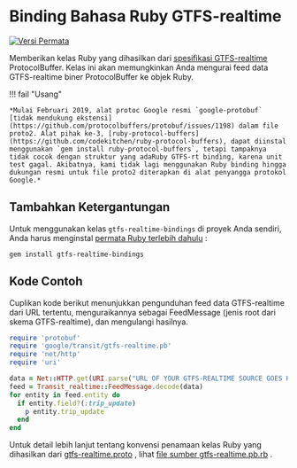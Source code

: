 # Binding Bahasa Ruby GTFS-realtime

[![Versi Permata](https://badge.fury.io/rb/gtfs-realtime-bindings.svg)](https://badge.fury.io/rb/gtfs-realtime-bindings)

Memberikan kelas Ruby yang dihasilkan dari [spesifikasi GTFS-realtime](https://github.com/google/transit/tree/master/gtfs-realtime) ProtocolBuffer. Kelas ini akan memungkinkan Anda mengurai feed data GTFS-realtime biner ProtocolBuffer ke objek Ruby.

!!! fail "Usang"

    *Mulai Februari 2019, alat protoc Google resmi `google-protobuf` [tidak mendukung ekstensi](https://github.com/protocolbuffers/protobuf/issues/1198) dalam file proto2. Alat pihak ke-3, [ruby-protocol-buffers](https://github.com/codekitchen/ruby-protocol-buffers), dapat diinstal menggunakan `gem install ruby-protocol-buffers`, tetapi tampaknya tidak cocok dengan struktur yang adaRuby GTFS-rt binding, karena unit test gagal. Akibatnya, kami tidak lagi menggunakan Ruby binding hingga dukungan resmi untuk file proto2 diterapkan di alat penyangga protokol Google.*

## Tambahkan Ketergantungan

Untuk menggunakan kelas `gtfs-realtime-bindings` di proyek Anda sendiri, Anda harus menginstal [permata Ruby terlebih dahulu](https://rubygems.org/gems/gtfs-realtime-bindings) :

    gem install gtfs-realtime-bindings

## Kode Contoh

Cuplikan kode berikut menunjukkan pengunduhan feed data GTFS-realtime dari URL tertentu, menguraikannya sebagai FeedMessage (jenis root dari skema GTFS-realtime), dan mengulangi hasilnya.

```ruby
require 'protobuf'
require 'google/transit/gtfs-realtime.pb'
require 'net/http'
require 'uri'

data = Net::HTTP.get(URI.parse("URL OF YOUR GTFS-REALTIME SOURCE GOES HERE"))
feed = Transit_realtime::FeedMessage.decode(data)
for entity in feed.entity do
  if entity.field?(:trip_update)
    p entity.trip_update
  end
end
```

Untuk detail lebih lanjut tentang konvensi penamaan kelas Ruby yang dihasilkan dari [gtfs-realtime.proto](https://github.com/google/transit/blob/master/gtfs-realtime/proto/gtfs-realtime.proto) , lihat [file sumber gtfs-realtime.pb.rb](https://github.com/MobilityData/gtfs-realtime-bindings/blob/master/ruby/lib/google/transit/gtfs-realtime.pb.rb) .
